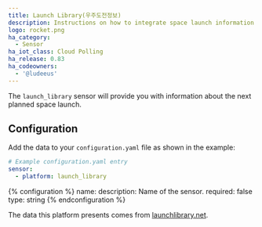 ```yaml
---
title: Launch Library(우주도전정보)
description: Instructions on how to integrate space launch information within Home Assistant.
logo: rocket.png
ha_category:
  - Sensor
ha_iot_class: Cloud Polling
ha_release: 0.83
ha_codeowners:
  - '@ludeeus'
---
```


The `launch_library` sensor will provide you with information about the next planned space launch.

## Configuration

Add the data to your `configuration.yaml` file as shown in the example:

```yaml
# Example configuration.yaml entry
sensor:
  - platform: launch_library
```

{% configuration %}
name:
  description: Name of the sensor.
  required: false
  type: string
{% endconfiguration %}

The data this platform presents comes from [launchlibrary.net][launchlibrary].

[launchlibrary]: https://launchlibrary.net/
